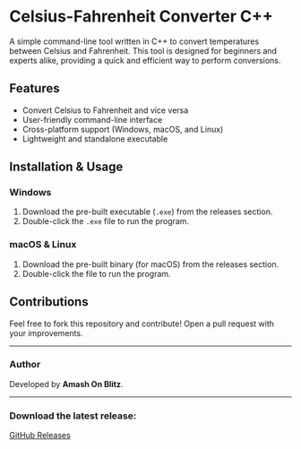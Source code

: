 # Celsius-Fahrenheit Converter C++

A simple command-line tool written in C++ to convert temperatures between Celsius and Fahrenheit. This tool is designed for beginners and experts alike, providing a quick and efficient way to perform conversions. 

## Features
- Convert Celsius to Fahrenheit and vice versa
- User-friendly command-line interface
- Cross-platform support (Windows, macOS, and Linux)
- Lightweight and standalone executable

## Installation & Usage
### Windows
1. Download the pre-built executable (`.exe`) from the releases section.
2. Double-click the `.exe` file to run the program.

### macOS & Linux
1. Download the pre-built binary (for macOS) from the releases section.
2. Double-click the file to run the program.

## Contributions
Feel free to fork this repository and contribute! Open a pull request with your improvements.

---
### **Author**
Developed by **Amash On Blitz**.

---
### **Download the latest release:**
[GitHub Releases](https://github.com/YOUR_GITHUB_USERNAME/Celsius-Fahrenheit-Converter/releases)

